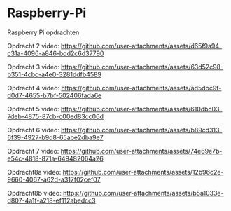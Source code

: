 # Raspberry-Pi
Raspberry Pi opdrachten 

Opdracht 2 video:
https://github.com/user-attachments/assets/d65f9a94-c31a-4096-a846-bdd2c6d37790

Opdracht 3 video:
https://github.com/user-attachments/assets/63d52c98-b351-4cbc-a4e0-3281ddfb4589

Opdracht 4 video:
https://github.com/user-attachments/assets/ad5dbc9f-d0d7-4655-b7bf-502406fada6e

Opdracht 5 video:
https://github.com/user-attachments/assets/610dbc03-7deb-4875-87cb-c00ed83cc06d

Opdracht 6 video:
https://github.com/user-attachments/assets/b89cd313-6f39-4927-b9d8-65abe2dba9e7

Opdracht 7 video:
https://github.com/user-attachments/assets/74e69e7b-e54c-4818-871a-649482064a26

Opdracht8a video:
https://github.com/user-attachments/assets/12b96c2e-9660-4067-a62d-a317f02cef07

Opdracht8b video:
https://github.com/user-attachments/assets/b5a1033e-d807-4a1f-a218-ef112abedcc3

